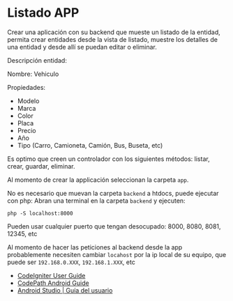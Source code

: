 # Listado APP

Crear una aplicación con su backend que mueste un listado de la entidad, permita crear entidades desde la vista de listado, muestre los detalles de una entidad y desde allí se puedan editar o eliminar.

Descripción entidad:

Nombre: Vehiculo

Propiedades:
 - Modelo
 - Marca
 - Color
 - Placa
 - Precio
 - Año
 - Tipo (Carro, Camioneta, Camión, Bus, Buseta, etc)

Es optimo que creen un controlador con los siguientes métodos: listar, crear, guardar, eliminar.

Al momento de crear la applicación seleccionan la carpeta `app`.

No es necesario que muevan la carpeta `backend` a htdocs, puede ejecutar con php:
Abran una terminal en la carpeta `backend` y ejecuten:
```
php -S localhost:8000
```
Pueden usar cualquier puerto que tengan desocupado: 8000, 8080, 8081, 12345, etc

Al momento de hacer las peticiones al backend desde la app probablemente necesiten cambiar `locahost` por la ip local de su equipo, que puede ser `192.168.0.XXX`, `192.168.1.XXX`, etc


- [CodeIgniter User Guide](https://www.codeigniter.com/user_guide/)
- [CodePath Android Guide](https://guides.codepath.com/android)
- [Android Studio | Guía del usuario](https://developer.android.com/studio/intro/index.html)

